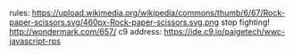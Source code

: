rules: https://upload.wikimedia.org/wikipedia/commons/thumb/6/67/Rock-paper-scissors.svg/460px-Rock-paper-scissors.svg.png
stop fighting! http://wondermark.com/657/
c9 address: https://ide.c9.io/paigetech/wwc-javascript-rps